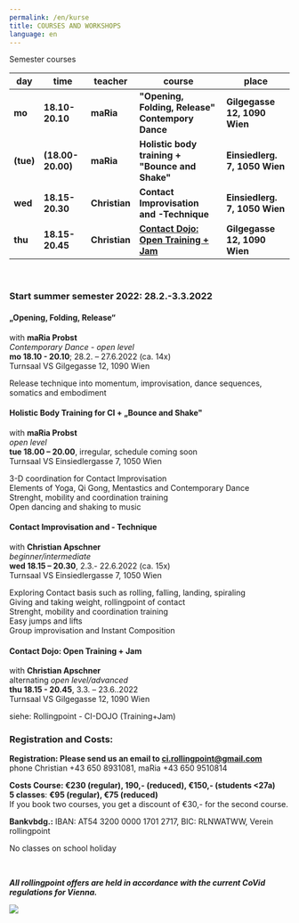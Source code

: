```yaml
---
permalink: /en/kurse
title: COURSES AND WORKSHOPS
language: en
---
```

Semester courses

| day       | time              | teacher       | course                                                                                       | place                         |
| --------- | ----------------- | ------------- | -------------------------------------------------------------------------------------------- | ----------------------------- |
| **mo**    | **18.10-20.10**   | **maRia**     | **"Ope**[](#emo)**nin**[](#emo)[](#moe)**g, Folding, Release" Contem**[](#emo)**pory Dance** | **Gilgegasse 12, 1090 Wien**  |
| **(tue)** | **(18.00-20.00)** | **maRia**     | **Ho**[](#edi)**listic body training + "Bounce and Shake"**                                  | **Einsiedlerg. 7, 1050 Wien** |
| **wed**   | **18.15-20.30**   | **Christian** | [](#mie)**Contac**[](#mie)**t Im**[](#mie)**provisation and -Technique**                     | **Einsiedlerg. 7, 1050 Wien** |
| **thu**   | **18.15-20.45**   | **Christian** | **[Contact Dojo: Open Training + Jam](#doe)**                                                | **Gilgegasse 12, 1090 Wien**  |

&nbsp;

### Start summer semester 2022: 28.2.-3.3.2022

<div class="named-anchor" id="moe"></div>

#### „Opening, Folding, Release“

with **maRia Probst**\
*Contemporary Dance* - *open level*\
**mo 18.10 - 20.10**; 28.2. – 27.6.2022 (ca. 14x)\
Turnsaal VS Gilgegasse 12, 1090 Wien

Release technique into momentum, improvisation, dance sequences, somatics and embodiment

<div class="named-anchor" id="die"></div>

#### Holistic Body Training for CI + „Bounce and Shake"

with **maRia Probst**\
*open level*\
**tue 18.00 – 20.00**, irregular, schedule coming soon\
Turnsaal VS Einsiedlergasse 7, 1050 Wien

3-D coordination for Contact Improvisation\
Elements of Yoga, Qi Gong, Mentastics and Contemporary Dance\
Strenght, mobility and coordination training\
Open dancing and shaking to music

<div class="named-anchor" id="mie"></div>

#### Contact Improvisation and - Technique

with **Christian Apschner**\
*beginner/intermediate*\
**wed 18.15 – 20.30**, 2.3.- 22.6.2022 (ca. 15x)\
Turnsaal VS Einsiedlergasse 7, 1050 Wien

Exploring Contact basis such as rolling, falling, landing, spiraling\
Giving and taking weight, rollingpoint of contact\
Strenght, mobility and coordination training\
Easy jumps and lifts\
Group improvisation and Instant Composition

<div class="named-anchor" id="doe"></div>

#### Contact Dojo: Open Training + Jam

with **Christian Apschner**\
alternating *open level/advanced*\
**thu 18.15 - 20.45**, 3.3. – 23.6..2022\
Turnsaal VS Gilgegasse 12, 1090 Wien

siehe: Rollingpoint - CI-DOJO (Training+Jam)

### Registration and Costs:

**Registration: Please send us an email to ci.rollingpoint@gmail.com**\
phone Christian +43 650 8931081, maRia +43 650 9510814

**Costs Course: €230 (regular), 190,- (reduced), €150,- (students <27a)**\
**5 classes**: **€95 (regular), €75 (reduced)**\
If you book two courses, you get a discount of €30,- for the second course.

**Bankvbdg.:** IBAN: AT54 3200 0000 1701 2717, BIC: RLNWATWW, Verein rollingpoint

No classes on school holiday

&nbsp;

***All rollingpoint offers are held in accordance with the current CoVid regulations for Vienna.***

![](/assets/uploads/img_0197.jpg)